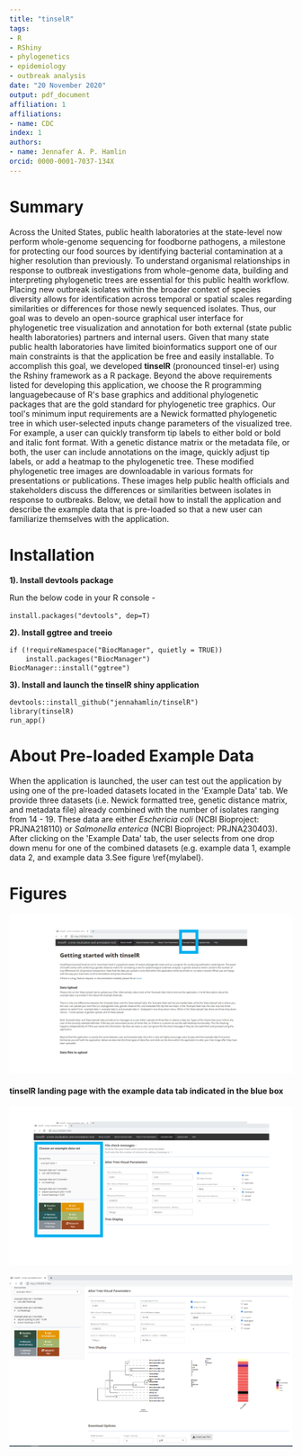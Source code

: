 ```yaml
---
title: "tinselR"
tags:
- R
- RShiny
- phylogenetics
- epidemiology
- outbreak analysis
date: "20 November 2020"
output: pdf_document
affiliation: 1
affiliations:
- name: CDC
index: 1
authors:
- name: Jennafer A. P. Hamlin
orcid: 0000-0001-7037-134X
---
```


# Summary

Across the United States, public health laboratories at the state-level now
perform whole-genome sequencing for foodborne pathogens, a milestone for
protecting our food sources by identifying bacterial contamination at a higher
resolution than previously. To understand organismal relationships in response
to outbreak investigations from whole-genome data, building and interpreting
phylogenetic trees are essential for this public health workflow. Placing
new outbreak isolates within the broader context of species diversity allows for
identification across temporal or spatial scales regarding similarities or
differences for those newly sequenced isolates. Thus, our goal was to develo
an open-source graphical user interface for phylogenetic tree visualization and
annotation for both external (state public health laboratories) partners and
internal users. Given that many state public health laboratories have limited
bioinformatics support one of our main constraints is that the application be
free and easily installable. To accomplish this goal, we developed **tinselR**
(pronounced tinsel-er) using the Rshiny framework as a R package.
Beyond the above requirements listed for developing this application,
we choose the R programming languagebecause of R's base graphics and additional
phylogenetic packages that are the gold standard for phylogenetic tree graphics.
Our tool's minimum input requirements are a Newick formatted phylogenetic tree
in which user-selected inputs change parameters of the visualized tree.
For example, a user can quickly transform tip labels to either bold or bold and
italic font format. With a genetic distance matrix or the metadata file, or
both, the user can include annotations on the image, quickly adjust tip labels,
or add a heatmap to the phylogenetic tree. These modified phylogenetic tree
images are downloadable in various formats for presentations or publications.
These images help public health officials and stakeholders discuss the
differences or similarities between isolates in response to outbreaks. Below,
we detail how to install the application and describe the example data that is
pre-loaded so that a new user can familiarize themselves with the application.

# Installation

**1). Install devtools package**
 
Run the below code in your R console -    
 
`install.packages("devtools", dep=T)`
 
**2). Install ggtree and treeio**
 
```
if (!requireNamespace("BiocManager", quietly = TRUE))
    install.packages("BiocManager")
BiocManager::install("ggtree")
```

**3). Install and launch the tinselR shiny application**
 
```
devtools::install_github("jennahamlin/tinselR")
library(tinselR)
run_app()
```

# About Pre-loaded Example Data

When the application is launched, the user can test out the application by
using one of the pre-loaded datasets located in the 'Example Data' tab.
We provide three datasets (i.e. Newick formatted tree, genetic distance matrix,
and metadata file) already combined with the number of isolates ranging
from 14 - 19. These data are either *Eschericia coli* (NCBI Bioproject:
PRJNA218110) or *Salmonella enterica* (NCBI Bioproject: PRJNA230403). After
clicking on the 'Example Data' tab, the user selects from one drop down menu
for one of the combined datasets (e.g. example data 1, example data 2, and
example data 3.See figure \ref{mylabel}.

# Figures


<p>
    <img src = "image1.PNG" />
    <h4> tinselR landing page with the example data tab indicated in the blue box </h4>
</p>



![Example data tab with action buttons and the location of the drop-down menu for the example data. Here example data set 1 is selected.](image2.PNG)

![Display of exmaple dataset 1 with annotations and a heatmap](image3.PNG)
 